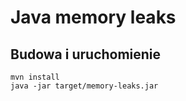 # Java memory leaks


## Budowa i uruchomienie
```
mvn install
java -jar target/memory-leaks.jar
```